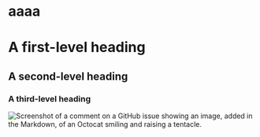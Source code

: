 # aaaa
# A first-level heading
## A second-level heading
### A third-level heading
![Screenshot of a comment on a GitHub issue showing an image, added in the Markdown, of an Octocat smiling and raising a tentacle.]([/home/me/Pictures/](https://images.pexels.com/photos/3593922/pexels-photo-3593922.jpeg)https://images.pexels.com/photos/3593922/pexels-photo-3593922.jpeg)
